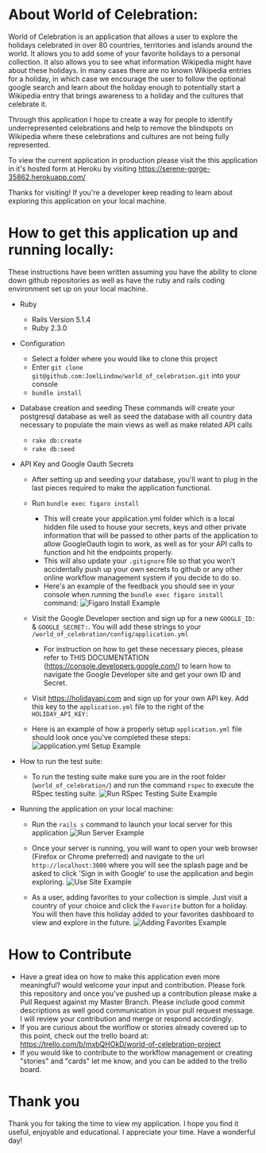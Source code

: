 # About World of Celebration:
World of Celebration is an application that allows a user to explore the holidays celebrated in over 80 countries, territories and islands around the world. It allows you to add some of your favorite holidays to a personal collection. It also allows you to see what information Wikipedia might have about these holidays. In many cases there are no known Wikipedia entries for a holiday, in which case we encourage the user to follow the optional google search and learn about the holiday enough to potentially start a Wikipedia entry that brings awareness to a holiday and the cultures that celebrate it.

Through this application I hope to create a way for people to identify underrepresented celebrations and help to remove the blindspots on Wikipedia where these celebrations and cultures are not being fully represented.

To view the current application in production please visit the this application in it's hosted form at Heroku by visiting https://serene-gorge-35862.herokuapp.com/

Thanks for visiting! If you're a developer keep reading to learn about exploring this application on your local machine.

# How to get this application up and running locally:
These instructions have been written assuming you have the ability to clone down github repositories as well as have the ruby and rails coding environment set up on your local machine.

* Ruby
  - Rails Version 5.1.4
  - Ruby 2.3.0

* Configuration
  - Select a folder where you would like to clone this project
  - Enter `git clone git@github.com:JoelLindow/world_of_celebration.git` into your console
  - `bundle install`

* Database creation and seeding
These commands will create your postgresql database as well as seed the database with all country data necessary to populate the main views as well as make related API calls
  - `rake db:create`
  - `rake db:seed`

* API Key and Google Oauth Secrets
  - After setting up and seeding your database, you'll want to plug in the last pieces required to make the application functional.
  - Run `bundle exec figaro install`
    - This will create your application.yml folder which is a local hidden file used to house your secrets, keys and other private information that will be passed to other parts of the application to allow GoogleOauth login to work, as well as for your API calls to function and hit the endpoints properly.
    - This will also update your `.gitignore` file so that you won't accidentally push up your own secrets to github or any other online workflow management system if you decide to do so.
    - Here's an example of the feedback you should see in your console when running the `bundle exec figaro install` command:
    ![Figaro Install Example](https://i.imgur.com/kWmd0cw.png)


  - Visit the Google Developer section and sign up for a new `GOOGLE_ID:` & `GOOGLE_SECRET:`. You will add these strings to your `/world_of_celebration/config/application.yml`
    - For instruction on how to get these necessary pieces, please refer to THIS DOCUMENTATION (https://console.developers.google.com/) to learn how to navigate the Google Developer site and get your own ID and Secret.

  - Visit https://holidayapi.com and sign up for your own API key. Add this key to the `application.yml` file to the right of the `HOLIDAY_API_KEY:`

  - Here is an example of how a properly setup `application.yml` file should look once you've completed these steps:
  ![application.yml Setup Example](https://i.imgur.com/Z8G10wq.png)


* How to run the test suite:
  - To run the testing suite make sure you are in the root folder (`world_of_celebration/`) and run the command `rspec` to execute the RSpec testing suite.
  ![Run RSpec Testing Suite Example](https://i.imgur.com/21AbU4m.gif)


* Running the application on your local machine:
  - Run the `rails s` command to launch your local server for this application
  ![Run Server Example](https://i.imgur.com/CrdAAdg.gif)

  - Once your server is running, you will want to open your web browser (Firefox or Chrome preferred) and navigate to the url `http://localhost:3000` where you will see the splash page and be asked to click 'Sign in with Google' to use the application and begin exploring.
  ![Use Site Example](https://i.imgur.com/UGPB0ZG.gif)

  - As a user, adding favorites to your collection is simple. Just visit a country of your choice and click the `Favorite` button for a holiday. You will then have this holiday added to your favorites dashboard to view and explore in the future.
  ![Adding Favorites Example](https://i.imgur.com/RLdAtOc.gif)


# How to Contribute
  - Have a great idea on how to make this application even more meaningful?  would welcome your input and contribution. Please fork this repository and once you've pushed up a contribution please make a Pull Request against my Master Branch. Please include good commit descriptions as well good communication in your pull request message. I will review your contribution and merge or respond accordingly.
  - If you are curious about the worlflow or stories already covered up to this point, check out the trello board at: https://trello.com/b/mxbQHOkD/world-of-celebration-project
  - If you would like to contribute to the workflow management or creating "stories" and "cards" let me know, and you can be added to the trello board.

# Thank you
Thank you for taking the time to view my application. I hope you find it useful, enjoyable and educational. I appreciate your time. Have a wonderful day!
